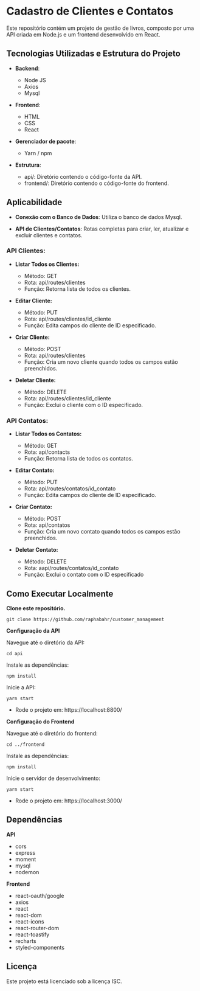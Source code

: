
# Cadastro de Clientes e Contatos

Este repositório contém um projeto de gestão de livros, composto por uma API criada em Node.js e um frontend desenvolvido em React.

## Tecnologias Utilizadas e Estrutura do Projeto

- **Backend**:
  - Node JS
  - Axios
  - Mysql
    
- **Frontend**:
  - HTML
  - CSS
  - React

- **Gerenciador de pacote**:
  - Yarn / npm
    
- **Estrutura**:    
  - api/: Diretório contendo o código-fonte da API.
  - frontend/: Diretório contendo o código-fonte do frontend.

## Aplicabilidade

- **Conexão com o Banco de Dados**: Utiliza o banco de dados Mysql.

- **API de Clientes/Contatos**: Rotas completas para criar, ler, atualizar e excluir clientes e contatos.

### API Clientes:

- **Listar Todos os Clientes:**
  - Método: GET
  - Rota: api/routes/clientes
  - Função: Retorna lista de todos os clientes.

- **Editar Cliente:**
  - Método: PUT
  - Rota: api/routes/clientes/id_cliente
  - Função: Edita campos do cliente de ID especificado.

- **Criar Cliente:**
  - Método: POST
  - Rota: api/routes/clientes
  - Função: Cria um novo cliente quando todos os campos estão preenchidos.

- **Deletar Cliente:**
  - Método: DELETE
  - Rota: api/routes/clientes/id_cliente
  - Função: Exclui o cliente com o ID especificado.

### API Contatos:
- **Listar Todos os Contatos:**
  - Método: GET
  - Rota: api/contacts
  - Função: Retorna lista de todos os contatos.

- **Editar Contato:**
  - Método: PUT
  - Rota: api/routes/contatos/id_contato
  - Função: Edita campos do cliente de ID especificado.

- **Criar Contato:**
  - Método: POST
  - Rota: api/contatos
  - Função: Cria um novo contato quando todos os campos estão preenchidos.

- **Deletar Contato:**
  - Método: DELETE
  - Rota: aapi/routes/contatos/id_contato
  - Função: Exclui o contato com o ID especificado
    
    
## Como Executar Localmente

**Clone este repositório.**


```
git clone https://github.com/raphabahr/customer_management
```

**Configuração da API**


Navegue até o diretório da API: 
```
cd api
```

Instale as dependências:
```
npm install
```

Inicie a API:
```
yarn start
```

 - Rode o projeto em: https://localhost:8800/
   

**Configuração do Frontend**


Navegue até o diretório do frontend:
```
cd ../frontend
```

Instale as dependências:
```
npm install
```

Inicie o servidor de desenvolvimento:
```
yarn start
```

 - Rode o projeto em: https://localhost:3000/
   

## Dependências


**API**
- cors
- express
- moment
- mysql
- nodemon

**Frontend**
- react-oauth/google
- axios
- react
- react-dom
- react-icons
- react-router-dom
- react-toastify
- recharts
- styled-components

## Licença
Este projeto está licenciado sob a licença ISC.
